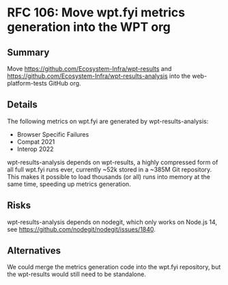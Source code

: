 # RFC 106: Move wpt.fyi metrics generation into the WPT org

## Summary

Move https://github.com/Ecosystem-Infra/wpt-results and https://github.com/Ecosystem-Infra/wpt-results-analysis into the web-platform-tests GitHub org.

## Details

The following metrics on wpt.fyi are generated by wpt-results-analysis:

- Browser Specific Failures
- Compat 2021
- Interop 2022

wpt-results-analysis depends on wpt-results, a highly compressed form of all full wpt.fyi runs ever, currently ~52k stored in a ~385M Git repository. This makes it possible to load thousands (or all) runs into memory at the same time, speeding up metrics generation.

## Risks

wpt-results-analysis depends on nodegit, which only works on Node.js 14, see https://github.com/nodegit/nodegit/issues/1840.

## Alternatives

We could merge the metrics generation code into the wpt.fyi repository, but the wpt-results would still need to be standalone.
